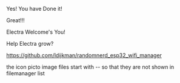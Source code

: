 Yes! You have Done it!

Great!!!

Electra Welcome's You!

Help Electra grow?

https://github.com/ldijkman/randomnerd_esp32_wifi_manager

the icon picto image files start with -- so that they are not shown in filemanager list 

